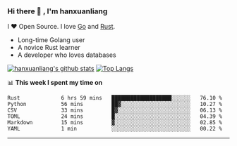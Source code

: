 ### Hi there 👋 , I'm hanxuanliang

<!--
**hanxuanliang/hanxuanliang** is a ✨ _special_ ✨ repository because its `README.md` (this file) appears on your GitHub profile.

Here are some ideas to get you started:

- 🔭 I’m currently working on ...
- 🌱 I’m currently learning ...
- 👯 I’m looking to collaborate on ...
- 🤔 I’m looking for help with ...
- 💬 Ask me about ...
- 📫 How to reach me: ...
- 😄 Pronouns: ...
- ⚡ Fun fact: ...
-->
I ❤ Open Source. I love [Go](https://golang.org) and [Rust](https://www.rust-lang.org/zh-CN/).

* Long-time Golang user
* A novice Rust learner
* A developer who loves databases

[![hanxuanliang's github stats](https://github-readme-stats.vercel.app/api/top-langs/?username=hanxuanliang&hide=html)](https://github.com/anuraghazra/github-readme-stats)
[![Top Langs](https://github-readme-stats.vercel.app/api?username=hanxuanliang&show_icons=true&count_private=true&line_height=40)](https://github.com/anuraghazra/github-readme-stats)

📊 **This week I spent my time on**
<!--START_SECTION:waka-->

```text
Rust             6 hrs 59 mins   ███████████████████░░░░░░   76.10 %
Python           56 mins         ██▓░░░░░░░░░░░░░░░░░░░░░░   10.27 %
CSV              33 mins         █▓░░░░░░░░░░░░░░░░░░░░░░░   06.13 %
TOML             24 mins         █░░░░░░░░░░░░░░░░░░░░░░░░   04.39 %
Markdown         15 mins         ▓░░░░░░░░░░░░░░░░░░░░░░░░   02.85 %
YAML             1 min           ░░░░░░░░░░░░░░░░░░░░░░░░░   00.22 %
```

<!--END_SECTION:waka-->

***
